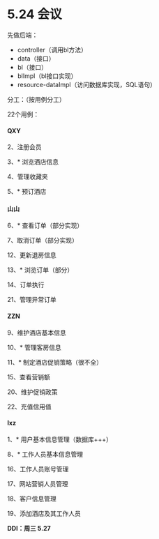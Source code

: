 # 5.24 会议

先做后端：

- controller（调用bl方法）
- data（接口）
- bl（接口）
- blImpl（bl接口实现）
- resource-dataImpl（访问数据库实现，SQL语句）



分工：（按用例分工）

22个用例：

#### QXY

2、注册会员

3、* 浏览酒店信息

4、管理收藏夹

5、* 预订酒店

#### 山山

6、* 查看订单（部分实现）

7、取消订单（部分实现）

12、更新退房信息

13、* 浏览订单（部分）

14、订单执行

21、管理异常订单

#### ZZN

9、维护酒店基本信息

10、* 管理客房信息

11、* 制定酒店促销策略（很不全）

15、查看营销额

20、维护促销政策

22、充值信用值

#### lxz

1、* 用户基本信息管理（数据库+++）

8、* 工作人员基本信息管理

16、工作人员账号管理

17、网站营销人员管理

18、客户信息管理

19、添加酒店及其工作人员

**DDl：周三 5.27**

